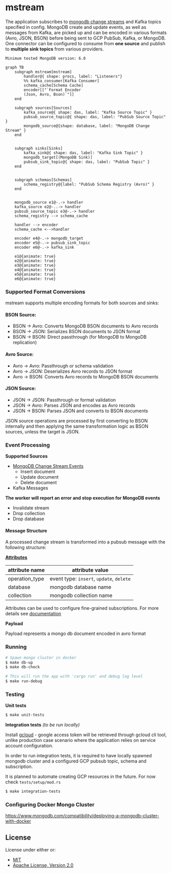 mstream
===

The application subscribes to [mongodb change streams](https://www.mongodb.com/docs/manual/changeStreams/) and Kafka topics specified in config.
MongoDB create and update events, as well as messages from Kafka, are picked up and can be encoded in various formats (Avro, JSON, BSON) before being sent to GCP PubSub, Kafka, or MongoDB.
One connector can be configured to consume from **one source** and publish to **multiple sink topics** from various providers.

`Minimum tested MongoDB version: 6.0`

```mermaid
graph TB
    subgraph mstream[mstream]
        handler@{ shape: procs, label: "Listeners"}
        %% kafka_consumer[Kafka Consumer]
        schema_cache[Schema Cache]
        encoder[["`Format Encoder
        (Json, Avro, Bson)`"]]
    end

    subgraph sources[Sources]
        kafka_source@{ shape: das, label: "Kafka Source Topic" }
        pubsub_source_topic@{ shape: das, label: "PubSub Source Topic" }
        mongodb_source@{shape: database, label: "MongoDB Change Stream" }
    end


    subgraph sinks[Sinks]
        kafka_sink@{ shape: das, label: "Kafka Sink Topic" }
        mongodb_target[(MongoDB Sink)]
        pubsub_sink_topic@{ shape: das, label: "PubSub Topic" }
    end


    subgraph schemas[Schemas]
        schema_registry@{label: "PubSub Schema Registry (Avro)" }
    end


    mongodb_source e1@-.-> handler
    kafka_source e2@-..-> handler
    pubsub_source_topic e3@-.-> handler
    schema_registry --> schema_cache

    handler --> encoder
    schema_cache <-->handler

    encoder e4@-.-> mongodb_target
    encoder e5@-.-> pubsub_sink_topic
    encoder e6@-.-> kafka_sink

    e1@{animate: true}
    e2@{animate: true}
    e3@{animate: true}
    e4@{animate: true}
    e5@{animate: true}
    e6@{animate: true}
```

### Supported Format Conversions

mstream supports multiple encoding formats for both sources and sinks:

#### BSON Source:
- BSON → Avro: Converts MongoDB BSON documents to Avro records
- BSON → JSON: Serializes BSON documents to JSON format
- BSON → BSON: Direct passthrough (for MongoDB to MongoDB replication)

#### Avro Source:
- Avro → Avro: Passthrough or schema validation
- Avro → JSON: Deserializes Avro records to JSON format
- Avro → BSON: Converts Avro records to MongoDB BSON documents

#### JSON Source:
- JSON → JSON: Passthrough or format validation
- JSON → Avro: Parses JSON and encodes as Avro records
- JSON → BSON: Parses JSON and converts to BSON documents

JSON source operations are processed by first converting to BSON internally and then
applying the same transformation logic as BSON sources, unless the target is JSON.

### Event Processing

**Supported Sources**
* [MongoDB Change Stream Events](https://www.mongodb.com/docs/v6.0/reference/change-events/)
  * Insert document
  * Update document
  * Delete document
* Kafka Messages

**The worker will report an error and stop execution for MongoDB events**
* Invalidate stream
* Drop collection
* Drop database

#### Message Structure

A processed change stream is transformed into a pubsub message with the following structure:

**[Attributes](https://cloud.google.com/pubsub/docs/publisher#using-attributes)**

attribute name | attribute value
---------------| ----------------
operation_type | event type: `insert`, `update`, `delete`
database       | mongodb database name
collection     | mongodb collection name

Attributes can be used to configure fine-grained subscriptions. For more details see [documentation](https://cloud.google.com/pubsub/docs/subscription-message-filter#filtering_syntax)

**Payload**

Payload represents a mongo db document encoded in avro format

### Running

```sh
# Spawn mongo cluster in docker
$ make db-up
$ make db-check

# This will run the app with 'cargo run' and debug log level
$ make run-debug
```

### Testing

**Unit tests**

```sh
$ make unit-tests
```

**Integration tests** _(to be run locally)_

Install [gcloud](https://cloud.google.com/sdk/docs/install) - google access token will be retrieved through gcloud cli tool, unlike production case scenario where the application relies on service account configuration.

In order to run integration tests, it is required to have locally spawned mongodb cluster
and a configured GCP pubsub topic, schema and subscription.

It is planned to automate creating GCP resources in the future. For now check `tests/setup/mod.rs`

```sh
$ make integration-tests
```

### Configuring Docker Mongo Cluster
https://www.mongodb.com/compatibility/deploying-a-mongodb-cluster-with-docker

## License

License under either or:

* [MIT](LICENSE-MIT)
* [Apache License, Version 2.0](LICENSE-APACHE)
